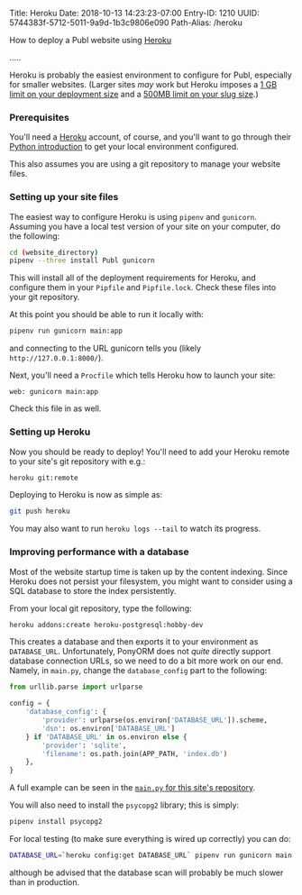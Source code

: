 Title: Heroku
Date: 2018-10-13 14:23:23-07:00
Entry-ID: 1210
UUID: 5744383f-5712-5011-9a9d-1b3c9806e090
Path-Alias: /heroku

How to deploy a Publ website using [Heroku](http://heroku.com)

.....

Heroku is probably the easiest environment to configure for Publ, especially for
smaller websites. (Larger sites *may* work but Heroku imposes a [1 GB limit on your deployment size](https://devcenter.heroku.com/articles/limits#git-repos) and a [500MB limit on your slug size](https://devcenter.heroku.com/articles/limits#slug-size).)

### Prerequisites

You'll need a [Heroku](http://heroku.com) account, of course, and you'll want to go through their [Python introduction](https://devcenter.heroku.com/articles/getting-started-with-python) to get your local environment configured.

This also assumes you are using a git repository to manage your website files.

### Setting up your site files

The easiest way to configure Heroku is using `pipenv` and `gunicorn`. Assuming you have a local test version of your site on your computer, do the following:

```bash
cd (website_directory)
pipenv --three install Publ gunicorn
```

This will install all of the deployment requirements for Heroku, and configure them in your `Pipfile` and `Pipfile.lock`. Check these files into your git repository.

At this point you should be able to run it locally with:

```bash
pipenv run gunicorn main:app
```

and connecting to the URL gunicorn tells you (likely `http://127.0.0.1:8000/`).

Next, you'll need a `Procfile` which tells Heroku how to launch your site:

```
web: gunicorn main:app
```

Check this file in as well.

### Setting up Heroku

Now you should be ready to deploy! You'll need to add your Heroku remote to your site's git repository with e.g.:

```bash
heroku git:remote
```

Deploying to Heroku is now as simple as:

```bash
git push heroku
```

You may also want to run `heroku logs --tail` to watch its progress.

### Improving performance with a database

Most of the website startup time is taken up by the content indexing. Since Heroku does not persist your filesystem, you might want to consider using a SQL database to store the index persistently.

From your local git repository, type the following:

```bash
heroku addons:create heroku-postgresql:hobby-dev
```

This creates a database and then exports it to your environment as `DATABASE_URL`. Unfortunately, PonyORM does not *quite* directly support database connection URLs, so we need to do a bit more work on our end. Namely, in `main.py`, change the `database_config` part to the following:

```python
from urllib.parse import urlparse

config = {
    'database_config': {
        'provider': urlparse(os.environ['DATABASE_URL']).scheme,
        'dsn': os.environ['DATABASE_URL']
    } if 'DATABASE_URL' in os.environ else {
        'provider': 'sqlite',
        'filename': os.path.join(APP_PATH, 'index.db')
    },
}
```

A full example can be seen in the [`main.py` for this site's repository](https://github.com/PlaidWeb/publ-site/blob/master/main.py).

You will also need to install the `psycopg2` library; this is simply:

```bash
pipenv install psycopg2
```

For local testing (to make sure everything is wired up correctly) you can do:

```bash
DATABASE_URL=`heroku config:get DATABASE_URL` pipenv run gunicorn main:app
```

although be advised that the database scan will probably be much slower than in production.
